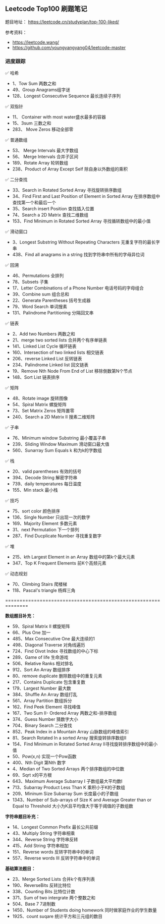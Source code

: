 
## Leetcode Top100 刷题笔记

题目地址： https://leetcode.cn/studyplan/top-100-liked/

参考资料：
- https://leetcode.wang/
- https://github.com/youngyangyang04/leetcode-master


### 进度跟踪

✅ 哈希
-  1、Tow Sum 两数之和
-  49、Group Anagrams组字谜
-  128、Longest Consecutive Sequence 最长连续子序列

✅ 双指针
- 11、 Container with most water盛水最多的容器
- 15、3sum 三数之和
- 283、 Move Zeros 移动全部零

✅ 普通数组
- 53、 Merge Intervals 最大字数组
- 56、 Merge Intervals 合并子区间
- 189、Rotate Array 轮转数组
- 238、Product of Array Except Self 除自身以外数组的乘积

✅ 二分查找
- 33、Search in Rotated Sorted Array 寻找旋转排序数组
- 34、Find First and Last Position of Element in Sorted Array  在排序数组中查找第一个和最后一个  
- 35、Search insert Position 查找插入位置
- 74、Search a 2D Matrix  查找二维数组
- 153、Find Minimum in Rotated Sorted Array  寻找循转数组中的最小值


✅ 滑动窗口
- 3、Longest Substring Without Repeating Characters 无重复字符的最长字串
- 438、Find all anagrams in a string 找到字符串中所有的字母异位词

✅ 回溯
- 46、Permutations 全排列
- 78、Subsets 子集
- 17、Letter Combinations of a Phone Number 电话号码的字母组合
- 39、Combine sum 组合总和
- 22、Generate Parentheses 括号生成器
- 79、Word Search 单词搜素
- 131、Palindrome Partitioning  分隔回文串


✅ 链表
- 2、Add two Numbers 两数之和
- 21、merge two sorted lists 合并两个有序单链表
- 141、Linked List Cycle 循环链表
- 160、Intersection of two linked lists 相交链表
- 206、reverse Linked List 反转链表
- 234、Palindrome Linked list 回文链表
- 19、Remove Nth Node From End of List   移除倒数第N个节点
- 148、Sort List 链表排序

✅ 矩阵
- 48、Rotate image 旋转图像
- 54、Spiral Matrix 螺旋矩阵
- 73、Set Matrix Zeros 矩阵置零
- 240、Search a 2D Matrix II 搜素二维矩阵

✅ 子串
- 76、Minimum window Substring 最小覆盖子串
- 239、Sliding Window Maximum 滑动窗口最大值
- 560、Sunarray Sum Equals k  和为k的字数组

✅ 栈
- 20、valid parentheses 有效的括号
- 394、Decode String 解密字符串
- 739、daily temperatures 每日温度
- 155、Min stack 最小栈

✅ 技巧
- 75、sort color 颜色排序
- 136、Single Number 只出现一次的数字
- 169、Majority Element 多数元素
- 31、next Permutation 下一个排列
- 287、Find Ducplicate Number  寻找重复数字

✅ 堆
- 215、kth Largest Element in an Array 数组中的第k个最大元素
- 347、Top K Frequent Elements 前K个高频元素

✅ 动态规划
- 70、Climbing Stairs 爬楼梯
- 118、Pascal's triangle 杨辉三角


==============================================================

**数组题目补充：**

- 59、Spiral Matrix II 螺旋矩阵
- 66、Plus One 加一
- 485、Max Consecutive One 最大连续的1
- 498、Diagonal Traverse 对角线遍历
- 724、Find Oivot Index 寻找数组的中心下标
- 289、Game of life 生命游戏
- 506、Relative Ranks 相对排名
- 912、Sort An Array 数组排序
- 80、remove duplicate 删除数组中的重复元素
- 217、Contains Duplicate 包含重复数
- 179、Largest Number 最大数
- 384、Shuffle An Array 数组打乱
- 561、Array Partition 数组拆分
- 162、Find Peek Element 寻找峰值
- 167、Two Sum II- Ordered Array 两数之和-排序数组
- 374、Guess Number 猜数字大小
- 704、Binary Search 二分查找
- 852、Peak Index in  a Mountain Array 山脉数组的峰值索引
- 81、Search Rotated In a sorted Array 搜索旋转排序数组II
- 154、Find Minimum in Rotated Sorted Array II寻找旋转排序数组中的最小值
- 50、Pow(x,n) 实现一个Pow函数
- 400、Nth Digit 第Nth 数字
- 4、Median of Two Sorted Arrays 两个排序数组的中位数
- 69、Sqrt  x的平方根
- 643、Maximum Average Subarray I 子数组最大平均数I
- 713、Subarray Product Less Than K 乘积小于K的子数组
- 209、Mininum Size Subarray Sum 长度最小的子数组
- 1343、Number of Sub-arrays of Size K and Average Greater than or Equal to Threshold  大小为K且平均值大于等于阈值的子数组数

**字符串题目补充：**

- 14、Longest Common Prefix 最长公共前缀
- 43、Multiply String 字符串相乘
- 344、Reverse String 字符串反转
- 415、Add String 字符串相加
- 151、Reverse words 反转字符串中的单词
- 557、Reverse words III  反转字符串中的单词

**基础算法题目：**

- 23、Merge Sorted Lists 合并k个有序列表
- 190、ReverseBits  反转比特位
- 338、Counting Bits 比特位计数
- 371、Sum of two intergrate 两个整数之和
- 504、Base 7  7进制数
- 1450、Number of Students doing homework 同时做家庭作业的学生数量
- 1925、count suqare 统计平方和三元组的数目